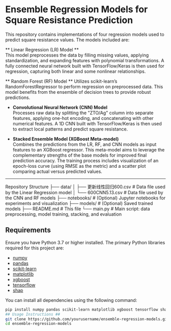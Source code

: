 # Ensemble Regression Models for Square Resistance Prediction

This repository contains implementations of four regression models used to predict square resistance values. The models included are:

** Linear Regression (LR) Model **  
  This model preprocesses the data by filling missing values, applying standardization, and expanding features with polynomial transformations. A fully connected neural network built with TensorFlow/Keras is then used for regression, capturing both linear and some nonlinear relationships.

** Random Forest (RF) Model **
  Utilizes scikit-learn’s RandomForestRegressor to perform regression on preprocessed data. This model benefits from the ensemble of decision trees to provide robust predictions.

- **Convolutional Neural Network (CNN) Model**  
  Processes raw data by splitting the "ZTO/Ag" column into separate features, applying one-hot encoding, and concatenating with other numerical features. A 1D CNN built with TensorFlow/Keras is then used to extract local patterns and predict square resistance.

- **Stacked Ensemble Model (XGBoost Meta-model)**  
  Combines the predictions from the LR, RF, and CNN models as input features to an XGBoost regressor. This meta-model aims to leverage the complementary strengths of the base models for improved final prediction accuracy. The training process includes visualization of an epoch-loss curve (using RMSE as the metric) and a scatter plot comparing actual versus predicted values.

---

Repository Structure
├── data/ │ ├── 更新线性回归600.csv # Data file used by the Linear Regression model │ └── 600CNN5.13.csv # Data file used by the CNN and RF models ├── notebooks/ # (Optional) Jupyter notebooks for experiments and visualization ├── models/ # (Optional) Saved trained models ├── README.md # This file └── main.py # Main script: data preprocessing, model training, stacking, and evaluation

## Requirements ## 
Ensure you have Python 3.7 or higher installed. The primary Python libraries required for this project are:

- [numpy](https://numpy.org/)
- [pandas](https://pandas.pydata.org/)
- [scikit-learn](https://scikit-learn.org/)
- [matplotlib](https://matplotlib.org/)
- [xgboost](https://xgboost.readthedocs.io/)
- [tensorflow](https://www.tensorflow.org/)
- [shap](https://shap.readthedocs.io/)

You can install all dependencies using the following command:

```bash
pip install numpy pandas scikit-learn matplotlib xgboost tensorflow shap
## Usage Instructions ##
git clone https://github.com/yourusername/ensemble-regression-models.git
cd ensemble-regression-models
